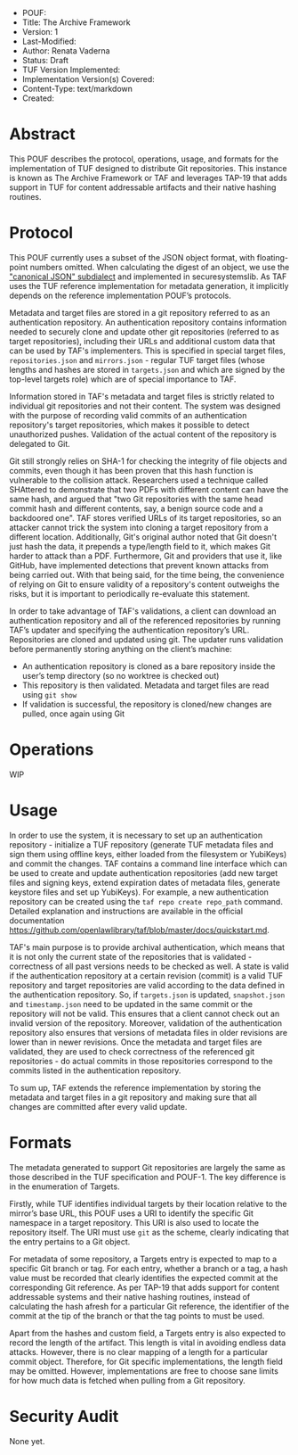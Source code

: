 * POUF:
* Title: The Archive Framework
* Version: 1
* Last-Modified:
* Author: Renata Vaderna
* Status: Draft
* TUF Version Implemented:
* Implementation Version(s) Covered:
* Content-Type: text/markdown
* Created:

# Abstract

This POUF describes the protocol, operations, usage, and formats for the
implementation of TUF designed to distribute Git repositories. This instance is
known as The Archive Framework or TAF and leverages TAP-19 that adds support in
TUF for content addressable artifacts and their native hashing routines.

# Protocol

This POUF currently uses a subset of the JSON object format, with floating-point
numbers omitted. When calculating the digest of an object, we use the
["canonical JSON" subdialect](http://wiki.laptop.org/go/Canonical_JSON) and
implemented in securesystemslib. As TAF uses the TUF reference implementation
for metadata generation, it implicitly depends on the reference implementation
POUF’s protocols.

Metadata and target files are stored in a git repository referred to as an
authentication repository. An authentication repository contains information
needed to securely clone and update other git repositories (referred to as
target repositories), including their URLs and additional custom data that can
be used by TAF's implementers. This is specified in special target files,
`repositories.json` and `mirrors.json` - regular TUF  target files (whose
lengths and hashes are stored in `targets.json` and which are signed by the top-level
targets role) which are of special importance to TAF.

Information stored in TAF's metadata and target files is strictly related
to individual git repositories and not their content. The system was designed
with the purpose of recording valid commits of an authentication repository's
target repositories, which makes it possible to detect unauthorized pushes.
Validation of the actual content of the repository is delegated to Git.

Git still strongly relies on SHA-1 for checking the integrity of file objects and commits,
even though it has been proven that this hash function is vulnerable to the collision attack.
Researchers used a technique called SHAttered to demonstrate that two PDFs with different content
can have the same hash, and argued that "two Git repositories with the same
head commit hash and different contents, say, a benign source code and a backdoored one".
TAF stores verified URLs of its target repositories, so an attacker cannot trick the system
into cloning a target repository from a different location.
Additionally, Git's original author noted that Git doesn't just hash the data, it prepends
a type/length field to it, which makes Git harder to attack than a PDF. Furthermore,
Git and providers that use it, like GitHub, have implemented detections that prevent
known attacks from being carried out. With that being said, for the time being,
the convenience of relying on Git to ensure validity of a repository's content
outweighs the risks, but it is important to periodically re-evaluate this statement.


In order to take advantage of TAF's validations, a client can download an authentication
repository and all of the referenced repositories by running TAF’s updater and specifying
the authentication repository’s URL. Repositories are cloned and updated using git. The updater
runs validation before permanently storing anything on the client’s machine:
*   An authentication repository is cloned as a bare repository inside the
    user’s temp directory (so no worktree is checked out)
*   This repository is then validated. Metadata and target files are read using
    `git show`
*   If validation is successful, the repository is cloned/new changes are
    pulled, once again using Git


# Operations

WIP

# Usage

In order to use the system, it is necessary to set up an authentication
repository - initialize a TUF repository (generate TUF metadata files and sign
them using offline keys, either loaded from the filesystem or YubiKeys) and
commit the changes. TAF contains a command line interface which can be used to
create and update authentication repositories (add new target files and signing
keys, extend expiration dates of metadata files, generate keystore files and set
up YubiKeys). For example, a new authentication repository can be created using
the `taf repo create repo_path` command. Detailed explanation and instructions
are available in the official documentation
https://github.com/openlawlibrary/taf/blob/master/docs/quickstart.md.

TAF's main purpose is to provide archival authentication, which means that it is
not only the current state of the repositories that is validated - correctness
of all past versions needs to be checked as well. A state is valid if the
authentication repository at a certain revision (commit) is a valid TUF
repository and target repositories are valid according to the data defined in
the authentication repository. So, if `targets.json` is updated, `snapshot.json`
and `timestamp.json` need to be updated in the same commit or the repository
will not be valid. This ensures that a client cannot check out an invalid
version of the repository. Moreover, validation of the authentication repository
also ensures that versions of metadata files in older revisions are lower than
in newer revisions.  Once the metadata and target files are validated, they are
used to check correctness of the referenced git repositories - do actual commits
in those repositories correspond to the commits listed in the authentication
repository.

To sum up, TAF extends the reference implementation by storing the metadata and
target files in a git repository and making sure that all changes are committed
after every valid update.

# Formats

The metadata generated to support Git repositories are largely the same as those
described in the TUF specification and POUF-1. The key difference is in the
enumeration of Targets.

Firstly, while TUF identifies individual targets by their location relative to
the mirror’s base URL, this POUF uses a URI to identify the specific Git
namespace in a target repository. This URI is also used to locate the repository
itself. The URI must use `git` as the scheme, clearly indicating that the entry
pertains to a Git object.

For metadata of some repository, a Targets entry is expected to map to a
specific Git branch or tag. For each entry, whether a branch or a tag, a hash
value must be recorded that clearly identifies the expected commit at the
corresponding Git reference. As per TAP-19 that adds support for content
addressable systems and their native hashing routines, instead of calculating
the hash afresh for a particular Git reference, the identifier of the commit at
the tip of the branch or that the tag points to must be used.

Apart from the hashes and custom field, a Targets entry is also expected to
record the length of the artifact. This length is vital in avoiding endless data
attacks. However, there is no clear mapping of a length for a particular commit
object. Therefore, for Git specific implementations, the length field may be
omitted. However, implementations are free to choose sane limits for how much
data is fetched when pulling from a Git repository.

# Security Audit

None yet.
